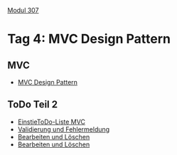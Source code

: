 
 [Modul 307](/ilv.307)
 
# Tag 4: MVC Design Pattern

## MVC

- [MVC Design Pattern](/ilv.307/04-modul-307/01-mvc-design-pattern)

## ToDo Teil 2

- [EinstieToDo-Liste MVC](/ilv.307/04-modul-307/02-todo-mvc-einstieg)
- [Validierung und Fehlermeldung](/ilv.307/04-modul-307/03-todo-validierung)
- [Bearbeiten und Löschen](/ilv.307/04-modul-307/03.1-todo-crud)
- [Bearbeiten und Löschen](/ilv.307/04-modul-307/03.1-todo-crud)


<!--stackedit_data:
eyJoaXN0b3J5IjpbLTEwNzAzMzI2MDgsMzkyMTM5NjcxLC0xNj
U5OTk3MTIsMjEyNzI5OTAwMiwtMTY1OTk5NzEyLDE3MTEzMTUy
ODYsNjExNzg0ODcsMzY1NjU2NDczXX0=
-->